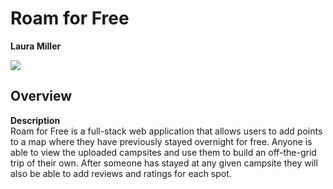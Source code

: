 # Roam for Free
**Laura Miller**  

![](images/header-image.jpg)

## Overview
**Description**  
Roam for Free is a full-stack web application that allows users to add points to a map where they have previously stayed overnight for free. Anyone is able to view the uploaded campsites and use them to build an off-the-grid trip of their own. After someone has stayed at any given campsite they will also be able to add reviews and ratings for each spot. 


